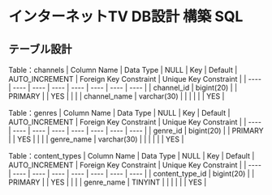 # インターネットTV DB設計 構築 SQL

## テーブル設計

  Table：channels <!-- チャンネルテーブル  -->
  | Column Name | Data Type | NULL | Key | Default | AUTO_INCREMENT | Foreign Key Constraint | Unique Key Constraint |
  | ---- | ---- | ---- | ---- | ---- | ---- | ---- | ---- |
  | channel_id | bigint(20) | | PRIMARY | | YES | | |
  | channel_name | varchar(30) | | | | | | YES |

  Table：genres <!-- ジャンルテーブル  -->
  | Column Name | Data Type | NULL | Key | Default | AUTO_INCREMENT | Foreign Key Constraint | Unique Key Constraint |
  | ---- | ---- | ---- | ---- | ---- | ---- | ---- | ---- |
  | genre_id | bigint(20) | | PRIMARY | | YES | | |
  | genre_name | varchar(30) | | | | | | YES |

  Table：content_types <!-- コンテンツタイプ(シリーズなら:1 or 単発なら:0)テーブル  -->
  | Column Name | Data Type | NULL | Key | Default | AUTO_INCREMENT | Foreign Key Constraint | Unique Key Constraint |
  | ---- | ---- | ---- | ---- | ---- | ---- | ---- | ---- |
  | content_type_id | bigint(20) | | PRIMARY | | YES | | |
  | genre_name | TINYINT | | | | | | YES |
